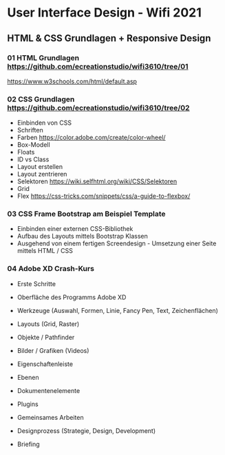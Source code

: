 # User Interface Design - Wifi 2021

## HTML & CSS Grundlagen + Responsive Design

### 01 HTML Grundlagen <https://github.com/ecreationstudio/wifi3610/tree/01>
<https://www.w3schools.com/html/default.asp>

### 02 CSS Grundlagen <https://github.com/ecreationstudio/wifi3610/tree/02>
* Einbinden von CSS 
* Schriften
* Farben <https://color.adobe.com/create/color-wheel/>
* Box-Modell
* Floats
* ID vs Class
* Layout erstellen
* Layout zentrieren
* Selektoren <https://wiki.selfhtml.org/wiki/CSS/Selektoren>
* Grid
* Flex <https://css-tricks.com/snippets/css/a-guide-to-flexbox/>

### 03 CSS Frame Bootstrap am Beispiel Template
* Einbinden einer externen CSS-Bibliothek
* Aufbau des Layouts mittels Bootstrap Klassen
* Ausgehend von einem fertigen Screendesign - Umsetzung einer Seite mittels HTML / CSS

### 04 Adobe XD Crash-Kurs
* Erste Schritte
* Oberfläche des Programms Adobe XD
* Werkzeuge (Auswahl, Formen, Linie, Fancy Pen, Text, Zeichenflächen)
* Layouts (Grid, Raster)
* Objekte / Pathfinder
* Bilder / Grafiken (Videos)
* Eigenschaftenleiste
* Ebenen
* Dokumentenelemente
* Plugins
* Gemeinsames Arbeiten

* Designprozess (Strategie, Design, Development)
* Briefing
